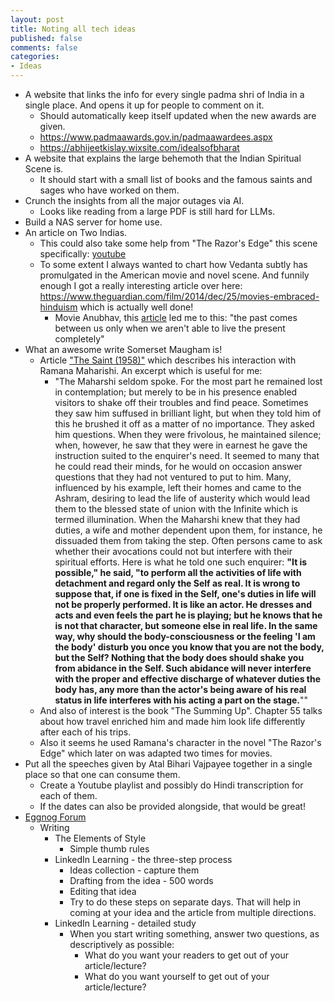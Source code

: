 ```yaml
---
layout: post
title: Noting all tech ideas
published: false
comments: false
categories: 
- Ideas
---
```


* A website that links the info for every single padma shri of India in a single place. And opens it up for people to comment on it.
  * Should automatically keep itself updated when the new awards are given.
  * https://www.padmaawards.gov.in/padmaawardees.aspx
  * https://abhijeetkislay.wixsite.com/idealsofbharat
* A website that explains the large behemoth that the Indian Spiritual Scene is.
  * It should start with a small list of books and the famous saints and sages who have worked on them.
* Crunch the insights from all the major outages via AI.
  * Looks like reading from a large PDF is still hard for LLMs.
* Build a NAS server for home use.
* An article on Two Indias.
  * This could also take some help from "The Razor's Edge" this scene specifically: [youtube](https://youtu.be/f9WrSkcbpvg)
  * To some extent I always wanted to chart how Vedanta subtly has promulgated in the American movie and novel scene. And funnily enough I got a really interesting article over here: https://www.theguardian.com/film/2014/dec/25/movies-embraced-hinduism which is actually well done!
    * Movie Anubhav, this [article](https://www.theguardian.com/film/2008/jul/29/anubhav.bollywood) led me to this: "the past comes between us only when we aren't able to live the present completely"
* What an awesome write Somerset Maugham is!
  * Article ["The Saint (1958)"](https://mmccl.blogspot.com/2016/01/the-saint.html) which describes his interaction with Ramana Maharishi. An excerpt which is useful for me:
     * "The Maharshi seldom spoke. For the most part he remained lost in contemplation; but merely to be in his presence enabled visitors to shake off their troubles and find peace. Sometimes they saw him suffused in brilliant light, but when they told him of this he brushed it off as a matter of no importance. They asked him questions. When they were frivolous, he maintained silence; when, however, he saw that they were in earnest he gave the instruction suited to the enquirer's need. It seemed to many that he could read their minds, for he would on occasion answer questions that they had not ventured to put to him. Many, influenced by his example, left their homes and came to the Ashram, desiring to lead the life of austerity which would lead them to the blessed state of union with the Infinite which is termed illumination. When the Maharshi knew that they had duties, a wife and mother dependent upon them, for instance, he dissuaded them from taking the step. Often persons came to ask whether their avocations could not but interfere with their spiritual efforts. Here is what he told one such enquirer: **"It is possible," he said, "to perform all the activities of life with detachment and regard only the Self as real. It is wrong to suppose that, if one is fixed in the Self, one's duties in life will not be properly performed. It is like an actor. He dresses and acts and even feels the part he is playing; but he knows that he is not that character, but someone else in real life. In the same way, why should the body-consciousness or the feeling 'I am the body' disturb you once you know that you are not the body, but the Self? Nothing that the body does should shake you from abidance in the Self. Such abidance will never interfere with the proper and effective discharge of whatever duties the body has, any more than the actor's being aware of his real status in life interferes with his acting a part on the stage.**""
  * And also of interest is the book "The Summing Up". Chapter 55 talks about how travel enriched him and made him look life differently after each of his trips.
  * Also it seems he used Ramana's character in the novel "The Razor's Edge" which later on was adapted two times for movies.
* Put all the speeches given by Atal Bihari Vajpayee together in a single place so that one can consume them.
  * Create a Youtube playlist and possibly do Hindi transcription for each of them.
  * If the dates can also be provided alongside, that would be great!
* [Eggnog Forum](https://docs.google.com/document/d/1wkgTfwoFEhGPrYC7-GZYt5Z3r2_jvq4TVRox9RX9eKc)
  * Writing
    * The Elements of Style
        *  Simple thumb rules
    * LinkedIn Learning - the three-step process
        * Ideas collection - capture them
        * Drafting from the idea - 500 words
        * Editing that idea
        * Try to do these steps on separate days. That will help in coming at your idea and the article from multiple directions.
    * LinkedIn Learning - detailed study
        * When you start writing something, answer two questions, as descriptively as possible:
          * What do you want your readers to get out of your article/lecture?
          * What do you want yourself to get out of your article/lecture?
